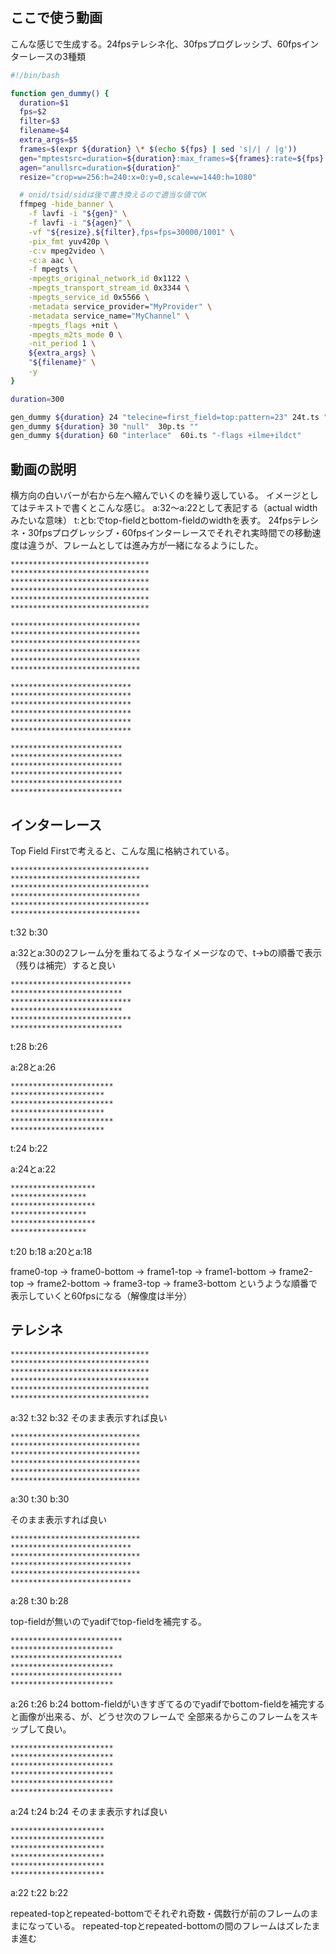 ## ここで使う動画

こんな感じで生成する。24fpsテレシネ化、30fpsプログレッシブ、60fpsインターレースの3種類

```bash
#!/bin/bash

function gen_dummy() {
  duration=$1
  fps=$2
  filter=$3
  filename=$4
  extra_args=$5
  frames=$(expr ${duration} \* $(echo ${fps} | sed 's|/| / |g'))
  gen="mptestsrc=duration=${duration}:max_frames=${frames}:rate=${fps}:test=mv"
  agen="anullsrc=duration=${duration}"
  resize="crop=w=256:h=240:x=0:y=0,scale=w=1440:h=1080"

  # onid/tsid/sidは後で書き換えるので適当な値でOK
  ffmpeg -hide_banner \
    -f lavfi -i "${gen}" \
    -f lavfi -i "${agen}" \
    -vf "${resize},${filter},fps=fps=30000/1001" \
    -pix_fmt yuv420p \
    -c:v mpeg2video \
    -c:a aac \
    -f mpegts \
    -mpegts_original_network_id 0x1122 \
    -mpegts_transport_stream_id 0x3344 \
    -mpegts_service_id 0x5566 \
    -metadata service_provider="MyProvider" \
    -metadata service_name="MyChannel" \
    -mpegts_flags +nit \
    -mpegts_m2ts_mode 0 \
    -nit_period 1 \
    ${extra_args} \
    "${filename}" \
    -y
}

duration=300

gen_dummy ${duration} 24 "telecine=first_field=top:pattern=23" 24t.ts "-flags +ilme+ildct"
gen_dummy ${duration} 30 "null"  30p.ts ""
gen_dummy ${duration} 60 "interlace"  60i.ts "-flags +ilme+ildct"
```

## 動画の説明

横方向の白いバーが右から左へ縮んでいくのを繰り返している。
イメージとしてはテキストで書くとこんな感じ。
a:32～a:22として表記する（actual widthみたいな意味）
t:とb:でtop-fieldとbottom-fieldのwidthを表す。
24fpsテレシネ・30fpsプログレッシブ・60fpsインターレースでそれぞれ実時間での移動速度は違うが、フレームとしては進み方が一緒になるようにした。

```plaintext:frame0
*******************************
*******************************
*******************************
*******************************
*******************************
*******************************
```

```plaintext:frame1
*****************************
*****************************
*****************************
*****************************
*****************************
*****************************
```

```plaintext:frame2
***************************
***************************
***************************
***************************
***************************
***************************
```

```plaintext:frame3
*************************
*************************
*************************
*************************
*************************
*************************
```


## インターレース

Top Field Firstで考えると、こんな風に格納されている。

```plaintext:frame0
*******************************
*****************************
*******************************
*****************************
*******************************
*****************************
```

t:32
b:30

a:32とa:30の2フレーム分を重ねてるようなイメージなので、t->bの順番で表示（残りは補完）すると良い

```plaintext:frame1
***************************
*************************
***************************
*************************
***************************
*************************
```

t:28
b:26

a:28とa:26


```plaintext:frame2
***********************
*********************
***********************
*********************
***********************
*********************
```

t:24
b:22

a:24とa:22

```plaintext:frame3
*******************
*****************
*******************
*****************
*******************
*****************
```

t:20
b:18
a:20とa:18

frame0-top -> frame0-bottom -> frame1-top -> frame1-bottom -> frame2-top -> frame2-bottom -> frame3-top -> frame3-bottom
というような順番で表示していくと60fpsになる（解像度は半分）



## テレシネ



```plaintext:frame0
*******************************
*******************************
*******************************
*******************************
*******************************
*******************************
```

a:32
t:32
b:32
そのまま表示すれば良い

```plaintext:frame1
*****************************
*****************************
*****************************
*****************************
*****************************
*****************************
```

a:30
t:30
b:30

そのまま表示すれば良い

```plaintext:frame2(repeated-top)
*****************************
***************************
*****************************
***************************
*****************************
***************************
```

a:28
t:30
b:28

top-fieldが無いのでyadifでtop-fieldを補完する。

```plaintext:frame3
*************************
***********************
*************************
***********************
*************************
***********************
```

a:26
t:26
b:24
bottom-fieldがいきすぎてるのでyadifでbottom-fieldを補完すると画像が出来る、が、どうせ次のフレームで
全部来るからこのフレームをスキップして良い。

```plaintext:frame4(repeated-bottom)
***********************
***********************
***********************
***********************
***********************
***********************
```

a:24
t:24
b:24
そのまま表示すれば良い

```plaintext:frame5
*********************
*********************
*********************
*********************
*********************
*********************
```

a:22
t:22
b:22

repeated-topとrepeated-bottomでそれぞれ奇数・偶数行が前のフレームのままになっている。
repeated-topとrepeated-bottomの間のフレームはズレたまま進む

